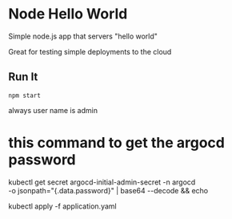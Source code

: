 # Node Hello World

Simple node.js app that servers "hello world"

Great for testing simple deployments to the cloud

## Run It

`npm start`



always user name is
admin

# this command to get the argocd password
kubectl get secret argocd-initial-admin-secret -n argocd \
  -o jsonpath="{.data.password}" | base64 --decode && echo


kubectl apply -f application.yaml